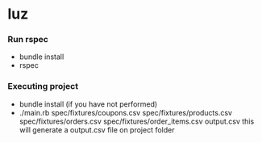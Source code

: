 # luz

### Run rspec
* bundle install
* rspec

### Executing project
* bundle install (if you have not performed)
* ./main.rb spec/fixtures/coupons.csv spec/fixtures/products.csv spec/fixtures/orders.csv spec/fixtures/order_items.csv output.csv
this will generate a output.csv file on project folder
